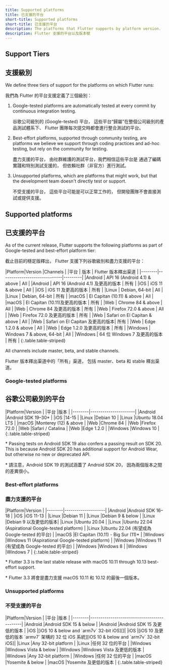 ```yaml
---
title: Supported platforms
title: 已支援的平台
short-title: Supported platforms
short-title: 已支援的平台
description: The platforms that Flutter supports by platform version.
description: Flutter 支援的平台以及版本號
---
```


## Support Tiers

## 支援級別

We define three tiers of support for the platforms on
which Flutter runs:

我們為 Flutter 的平台支援定義了三個級別：

1. Google-tested platforms
   are automatically tested at every commit
   by continuous integration testing.

   谷歌公司級別的 (Google-tested) 平台，
   這些平台“歸屬”在整個公司級別的產品測試體系下、
   Flutter 團隊每次提交時都會進行整合測試的平台。

1. Best-effort platforms, supported through community
   testing, are platforms we believe we support through
   coding practices and ad-hoc testing,
   but rely on the community for testing.

   盡力支援的平台，
   由社群維護的測試平台，我們相信這些平台是
   通過了編碼實踐和特別測試支援的，
   但依賴社群（非官方）進行測試。

1. Unsupported platforms, which are platforms that
   might work, but that the development team
   doesn't directly test or support.

   不受支援的平台，
   這些平台可能是可以正常工作的，
   但開發團隊不會直接測試或提供支援。
   
## Supported platforms

## 已支援的平台

As of the current release,
Flutter supports the following platforms as part of Google-tested and best-effort platform tier:

截止目前的穩定版釋出，
Flutter 支援下列谷歌級別和盡力支援的平台：

<div class="table-wrapper" markdown="1">
|Platform|Version                       |Channels |
|平台     | 版本                         | Flutter 版本釋出渠道 |
|--------|------------------------------|---------|
|Android | API 16 (Android 4.1) & above | All     |
|Android | API 16 (Android 4.1) 及更高的版本 | 所有    |
|iOS     | iOS 11 & above                | All     |
|iOS     | iOS 11 及更高的版本             | 所有     |
|Linux   | Debian, 64-bit               | All     |
|Linux   | Debian, 64-bit               | 所有     |
|macOS   | El Capitan (10.11) & above   | All     |
|macOS   | El Capitan (10.11)及更高的版本 | 所有     |
|Web     | Chrome 84  & above           | All     |
|Web     | Chrome 84  及更高的版本        | 所有     |
|Web     | Firefox 72.0 & above         | All     |
|Web     | Firefox 72.0 及更高的版本      | 所有     |
|Web     | Safari on El Capitan & above | All     |
|Web     | Safari on El Capitan 及更高的版本| 所有   |
|Web     | Edge 1.2.0 & above           | All     |
|Web     | Edge 1.2.0 及更高的版本        | 所有     |
|Windows | Windows 7 & above, 64-bit    | All     |
|Windows | 64 位 Windows 7 及更高的版本   | 所有     |
{:.table.table-striped}
</div>

All channels include master, beta,
and stable channels.

Flutter 版本釋出渠道中的「所有」渠道，
包括 master、beta 和 stable 釋出渠道。

### Google-tested platforms

## 谷歌公司級別的平台

<div class="table-wrapper" markdown="1">
|Platform|Version               |
|平台    |版本                   |
|--------|----------------------|
|Android |Android SDK 19–30*    |
|iOS     |14-15                 |
|Linux   |Debian 10             |
|Linux   |Ubuntu 18.04 LTS      |
|macOS   |Monterey (12) & above |
|Web     |Chrome 84             |
|Web     |Firefox 72.0          |
|Web     |Safari / Catalina     |
|Web     |Edge 1.2.0            |
|Windows |Windows 10            |
{:.table.table-striped}
</div>

\* Passing tests on Android SDK 19 also confers a passing result on SDK 20.
  This is because Android SDK 20 has additional support for Android Wear,
  but otherwise no new or deprecated API.

\* 請注意，Android SDK 19 的測試涵蓋了 Android SDK 20，
因為兩個版本之間的差異很小。

### Best-effort platforms

### 盡力支援的平台

<div class="table-wrapper" markdown="1">
|Platform|Version             |
|--------|--------------------|
|Android |Android SDK 16–18   |
|iOS     |iOS 11-13           |
|Linux   |Debian 11           |
|Linux   |Debian 9 & below    |
|Linux   |Debian 9 以及更低的版本|
|Linux   |Ubuntu 20.04        |
|Linux   |Ubuntu 22.04 (Aspirational Google-tested platform)        |
|Linux   |Ubuntu 22.04 (有望成為 Google-tested 的平台)                 |
|macOS   |El Capitan (10.11) - Big Sur (11)*   |
|Windows |Windows 11 (Aspirational Google-tested platform)          |
|Windows |Windows 11 (有望成為 Google-tested 的平台)          |
|Windows |Windows 8           |
|Windows |Windows 7           |
{:.table.table-striped}
</div>

\* Flutter 3.3 is the last stable release with macOS 10.11 through 10.13
best-effort support.

\* Flutter 3.3 將會是盡力支援 macOS 10.11 和 10.12 的最後一個版本。

### Unsupported platforms

### 不受支援的平台

<div class="table-wrapper" markdown="1">
|Platform|Version                                     |
|平台     |版本                                         |
|--------|--------------------------------------------|
|Android |Android SDK 15 & below                      |
|Android |Android SDK 15 及更低的版本                   |
|iOS     |[iOS 10 & below and `arm7v` 32-bit iOS][]|
|iOS     |[iOS 10 及更低的版本 `armv7` 架構的 32 位 iOS 系統][iOS 10 & below and `arm7v` 32-bit iOS]|
|Linux   |Any 32-bit platform                         |
|Linux   |任何 32 位的平台                              |
|Windows |Windows Vista & below                       |
|Windows |Windows Vista 及更低的版本                    |
|Windows |Any 32-bit platform                         |
|Windows |任何 32 位的平台                              |
|macOS   |Yosemite & below                            |
|macOS   |Yosemite 及更低的版本                         |
{:.table.table-striped}
</div>

[iOS 10 & below and `arm7v` 32-bit iOS]: {{site.url}}/go/rfc-32-bit-ios-unsupported
